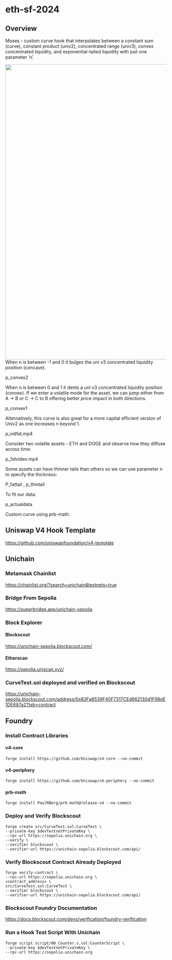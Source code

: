 # eth-sf-2024

## Overview

Moses - custom curve hook that interpolates between a constant sum (curve), constant product (univ2), concentrated range (univ3), convex concentrated liquidity, and exponential-tailed liquidity with just one parameter ’n’.

<img width="919"  src=[https://github.com/v-for-vasya/eth-sf-2024/blob/presentation/img/p_animation.mp4](https://github.com/MarcusWentz/eth-sf-2024/blob/presentation/img/p_animation.mp4)>
When n is between -1 and 0 it bulges the uni v3 concentrated liquidity position (concave).

p_convex2

When n is between 0 and 1 it dents a uni v3 concentrated liquidity position (convex). If we enter a volatile mode for the asset, we can jump either from A -> B or C -> C to B offering better price impact in both directions.

p_convex1

Alternatively, this curve is also great for a more capital efficient version of Univ2 as one increases n beyond 1.

p_vidfat.mp4

Consider two volatile assets - ETH and DOGE and observe how they diffuse across time:

p_3dvideo.mp4

Some assets can have thinner tails than others so we can use parameter n to specify the thickness:

P_fattail , p_thintail

To fit our data:

p_actualdata


Custom curve using prb-math.

## Uniswap V4 Hook Template 

https://github.com/uniswapfoundation/v4-template

## Unichain

### Metamask Chainlist

https://chainlist.org/?search=unichain&testnets=true

### Bridge From Sepolia 

https://superbridge.app/unichain-sepolia

### Block Explorer

#### Blockscout

https://unichain-sepolia.blockscout.com/

#### Etherscan

https://sepolia.uniscan.xyz/

### CurveTest.sol deployed and verified on Blockscout

https://unichain-sepolia.blockscout.com/address/0x82Fa8539F40F7317CEd662130d1F98eE1DE687a2?tab=contract

## Foundry

### Install Contract Libraries

#### v4-core
```shell
forge install https://github.com/Uniswap/v4-core --no-commit
```
#### v4-periphery
```shell
forge install https://github.com/Uniswap/v4-periphery --no-commit
```
#### prb-math
```shell
forge install PaulRBerg/prb-math@release-v4 --no-commit
```

### Deploy and Verify Blockscout
```shell
forge create src/CurveTest.sol:CurveTest \
--private-key $devTestnetPrivateKey \
--rpc-url https://sepolia.unichain.org \
--verify \
--verifier blockscout \
--verifier-url https://unichain-sepolia.blockscout.com/api/
```

### Verify Blockscout Contract Already Deployed
```shell
forge verify-contract \
--rpc-url https://sepolia.unichain.org \
<contract_address> \
src/CurveTest.sol:CurveTest \
--verifier blockscout \
--verifier-url https://unichain-sepolia.blockscout.com/api/
```

### Blockscout Foundry Documentation

https://docs.blockscout.com/devs/verification/foundry-verification

### Run a Hook Test Script With Unichain
```shell
forge script script/00_Counter.s.sol:CounterScript \
--private-key $devTestnetPrivateKey \
--rpc-url https://sepolia.unichain.org 
```
